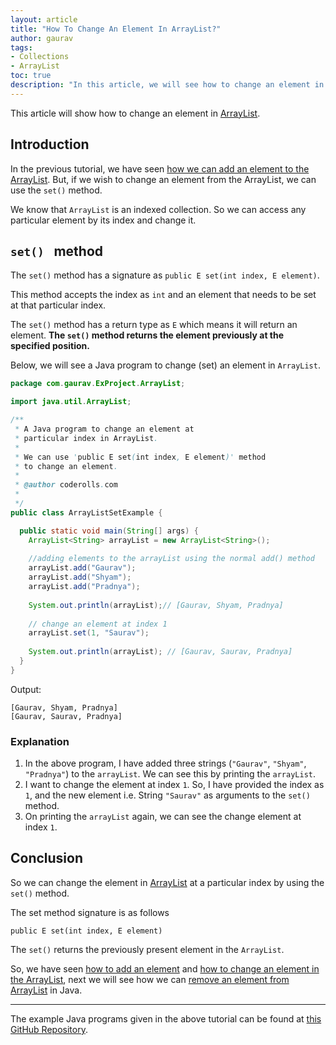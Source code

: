 ```yaml
---
layout: article
title: "How To Change An Element In ArrayList?"
author: gaurav
tags:
- Collections
- ArrayList
toc: true
description: "In this article, we will see how to change an element in ArrayList."
---
```


This article will show how to change an element in [ArrayList](https://coderolls.com/arraylist-in-java/).

## Introduction

In the previous tutorial, we have seen [how we can add an element to the ArrayList](https://coderolls.com/add-element-in-arraylist/). But, if we wish to change an element from the ArrayList, we can use the `set()` method.

We know that `ArrayList` is an indexed collection. So we can access any particular element by its index and change it.

## `set() ` method

The `set()` method has a signature as `public E set(int index, E element)`.

This method accepts the index as `int` and an element that needs to be set at that particular index.

The `set()` method has a return type as `E` which means it will return an element. **The `set()` method returns the element previously at the specified position.**

Below, we will see a Java program to change (set) an element in `ArrayList`.

```java
package com.gaurav.ExProject.ArrayList;

import java.util.ArrayList;

/**
 * A Java program to change an element at 
 * particular index in ArrayList.
 * 
 * We can use 'public E set(int index, E element)' method
 * to change an element.
 * 
 * @author coderolls.com
 *
 */
public class ArrayListSetExample {

  public static void main(String[] args) {
    ArrayList<String> arrayList = new ArrayList<String>();
    
    //adding elements to the arrayList using the normal add() method
    arrayList.add("Gaurav");
    arrayList.add("Shyam");
    arrayList.add("Pradnya");
    
    System.out.println(arrayList);// [Gaurav, Shyam, Pradnya]
    
    // change an element at index 1
    arrayList.set(1, "Saurav");
    
    System.out.println(arrayList); // [Gaurav, Saurav, Pradnya]
  }
}
```
Output:
```
[Gaurav, Shyam, Pradnya]
[Gaurav, Saurav, Pradnya]
```

### Explanation

1. In the above program, I  have added three strings (`"Gaurav"`, `"Shyam"`, `"Pradnya"`) to the `arrayList`. We can see this by printing the `arrayList`.
2. I want to change the element at index `1`. So, I have provided the index as `1`, and the new element i.e. String `"Saurav"` as arguments to the `set()` method.
3. On printing the `arrayList` again, we can see the change element at index `1`.

## Conclusion

So we can change the element in [ArrayList](https://coderolls.com/arraylist-in-java/) at a particular index by using the `set()` method.

The set method signature is as follows
```
public E set(int index, E element)
```

The `set()` returns the previously present element in the `ArrayList`.

So, we have seen [how to add an element](https://coderolls.com/add-element-in-arraylist/) and [how to change an element in the ArrayList](https://coderolls.com/change-element-in-arraylist/), next we will see how we can [remove an element from ArrayList](https://coderolls.com/remove-element-from-arraylist/) in Java.

---

The example Java programs given in the above tutorial can be found at [this GitHub Repository](https://github.com/coderolls/blogpost-coding-examples/tree/main/collections/arraylist/change-element-in-arraylist).
